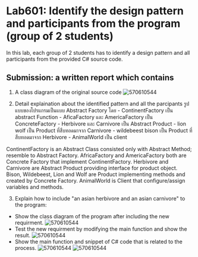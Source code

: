 # Lab601: Identify the design pattern and participants from the program (group of 2 students)

In this lab, each group of 2 students has to identify a design pattern and all participants 
from the provided C# source code. 

## Submission: a written report which contains

1. A class diagram of the original source code
![570610544](http://www.mediafire.com/convkey/553a/ja05cd8oc0asdcazg.jpg)

2. Detail explaination about the identified pattern and all the parcipants
    รูปแบบของโปรแกรมเป็นแบบ Abstract Factory 
    โดย - ContinentFactory เป็น abstract Function 
        - AficaFactory และ AmericaFactory เป็น ConcreteFactory 
        - Herbivore และ Carnivore เป็น Abstract Product
        - lion wolf เป็น Product ที่สืบทอดมาจาก Carnivore
        - wildebeest bison เป็น Product ที่สืบทอดมาจาก Herbivore
        - AnimalWorld เป็น client 

  ContinentFactory is an Abstract Class consisted only with Abstract Method; resemble to Abstract Factory.
  AfricaFactory and AmericaFactory both are Concrete Factory that implement ContinentFactory.
  Herbivore and Carnivore are Abstract Product providing interface for product object.
  Bison, Wildebeest, Lion and Wolf are Product implementing methods and created by Concrete Factory.
  AnimalWorld is Client that configure/assign variables and methods.

3. Explain how to include "an asian herbivore and an asian carnivore" to the program: 
  - Show the class diagram of the program after including the new requirment.
![570610544](http://www.mediafire.com/convkey/3e82/be1rhwgo2c4j5cfzg.jpg)
  - Test the new requirment by modifying the main function and show the result.
![570610544](http://www.mediafire.com/convkey/5abf/yoiavyi83bcgfygzg.jpg)
  - Show the main function and snippet of C# code that is related to the process.
![570610544](http://www.mediafire.com/convkey/4ab9/1lpq186n74s9d4ozg.jpg)
![570610544](http://www.mediafire.com/convkey/2c73/yd79n64221s1xbzzg.jpg)

